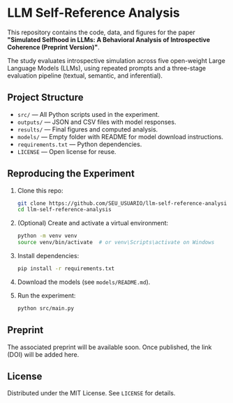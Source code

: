 # LLM Self-Reference Analysis

This repository contains the code, data, and figures for the paper **"Simulated Selfhood in LLMs: A Behavioral Analysis of Introspective Coherence (Preprint Version)"**.

The study evaluates introspective simulation across five open-weight Large Language Models (LLMs), using repeated prompts and a three-stage evaluation pipeline (textual, semantic, and inferential).

## Project Structure

- `src/` — All Python scripts used in the experiment.
- `outputs/` — JSON and CSV files with model responses.
- `results/` — Final figures and computed analysis.
- `models/` — Empty folder with README for model download instructions.
- `requirements.txt` — Python dependencies.
- `LICENSE` — Open license for reuse.

## Reproducing the Experiment

1. Clone this repo:
   ```bash
   git clone https://github.com/SEU_USUARIO/llm-self-reference-analysis.git
   cd llm-self-reference-analysis
   ```

2. (Optional) Create and activate a virtual environment:
   ```bash
   python -m venv venv
   source venv/bin/activate  # or venv\Scripts\activate on Windows
   ```

3. Install dependencies:
   ```bash
   pip install -r requirements.txt
   ```

4. Download the models (see `models/README.md`).

5. Run the experiment:
   ```bash
   python src/main.py
   ```

## Preprint

The associated preprint will be available soon. Once published, the link (DOI) will be added here.

## License

Distributed under the MIT License. See `LICENSE` for details.
